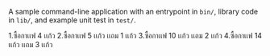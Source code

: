 A sample command-line application with an entrypoint in `bin/`, library code
in `lib/`, and example unit test in `test/`.

1.ซื้อกาเเฟ 4 เเก้ว
2.ซื้อกาเเฟ 5 เเก้ว เเถม 1 เเก้ว
3.ซื้อกาเเฟ 10 เเก้ว เเถม 2 เเก้ว
4.ซื้อกาเเฟ 14 เเก้ว เเถม 3 เเก้ว